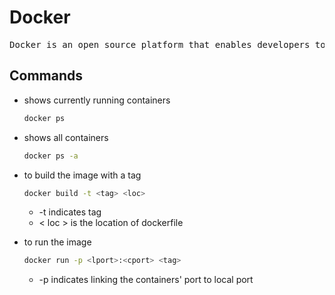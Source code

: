 # Docker

<pre>Docker is an open source platform that enables developers to build, deploy, run, update and manage containerized applications.</pre>

## Commands

+ shows currently running containers

    ```bash
    docker ps
    ```

+ shows all containers

    ```bash
    docker ps -a
    ```

+ to build the image with a tag

    ```bash
    docker build -t <tag> <loc>
    ```

  + -t indicates tag
  + < loc > is the location of dockerfile

+ to run the image

    ```bash
    docker run -p <lport>:<cport> <tag>
    ```

  + -p indicates linking the containers' port to local port
